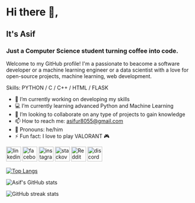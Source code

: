 # Hi there 👋,
## It's Asif
### Just a Computer Science student turning coffee into code.
Welcome to my GitHub profile! I'm a passionate to beacome a software developer or a machine learning engineer or a data scientist with a love for open-source projects, machine learning, web development.

Skills: PYTHON / C / C++ / HTML / FLASK

- 🔭 I’m currently working on developing my skills 
- 💻 I’m currently learning advanced Python and Machine Learning 
- 👯 I’m looking to collaborate on any type of projects to gain knowledge 
- 📫 How to reach me: asifur8055@gmail.com 
- 👨 Pronouns: he/him 
- ⚡ Fun fact: I love to play VALORANT 🎮


[<img src='https://cdn.jsdelivr.net/npm/simple-icons@3.0.1/icons/linkedin.svg' alt='linkedin' height='40'>](https://www.linkedin.com/in/https://www.linkedin.com/in/md-asifur-rahman-asif//)  [<img src='https://cdn.jsdelivr.net/npm/simple-icons@3.0.1/icons/facebook.svg' alt='facebook' height='40'>](https://www.facebook.com/https://www.facebook.com/md.asifur.rahmanasif.92/)  [<img src='https://cdn.jsdelivr.net/npm/simple-icons@3.0.1/icons/instagram.svg' alt='instagram' height='40'>](https://www.instagram.com/https://www.instagram.com/_fake_asif_//)  [<img src='https://cdn.jsdelivr.net/npm/simple-icons@3.0.1/icons/stackoverflow.svg' alt='stackoverflow' height='40'>](https://stackoverflow.com/users/https://stackoverflow.com/users/29657242/md-asif)  [<img src='https://cdn.jsdelivr.net/npm/simple-icons@3.0.1/icons/reddit.svg' alt='Reddit' height='40'>](https://www.reddit.com/user/https://www.reddit.com/user/useless_dude_750/)  [<img src='https://cdn.jsdelivr.net/npm/simple-icons@3.0.1/icons/discord.svg' alt='discord' height='40'>](720646406301548544)  

[![Top Langs](https://github-readme-stats.vercel.app/api/top-langs/?username=asif7695&theme=dracula)](https://github-readme-stats.vercel.app/api?username=anuraghazra&theme=dracula&show_icons=true)

![Asif's GitHub stats](https://github-readme-stats.vercel.app/api?username=asif7695&theme=dracula&show_icons=true)

![GitHub streak stats](https://streak-stats.demolab.com/?user=asif7695&theme=dracula)  

